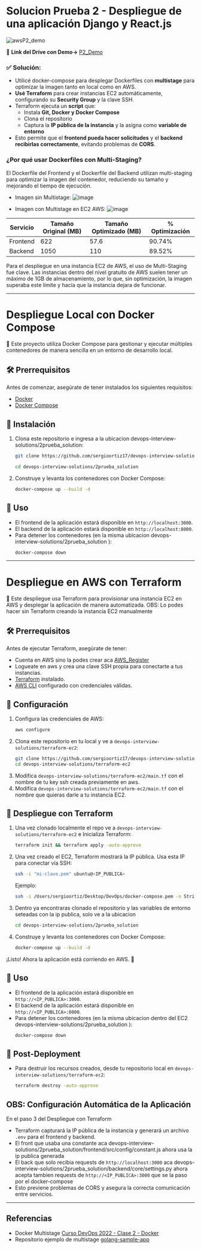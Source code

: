 # Solucion Prueba 2 - Despliegue de una aplicación Django y React.js

![awsP2_demo](https://github.com/user-attachments/assets/df272069-c47c-4f95-860b-8f24f84c8cb9)


🎥 **Link del Drive con Demo->**  [P2_Demo](https://drive.google.com/file/d/1pOTtSG3o77Xwe8CsJbKS6EoazKq1UI0K/view?usp=sharing)

### **✅ Solución:**  
- Utilicé docker-compose para desplegar Dockerfiles con **multistage** para optimizar la imagen tanto en local como en AWS.  
- **Usé Terraform** para crear instancias EC2 automáticamente, configurando su **Security Group** y la clave SSH.  
- Terraform ejecuta un **script** que:  
  -  Instala **Git, Docker y Docker Compose**  
  -  Clona el repositorio  
  -  Captura la **IP pública de la instancia** y la asigna como **variable de entorno**  
- Esto permite que el **frontend pueda hacer solicitudes** y el **backend recibirlas correctamente**, evitando problemas de **CORS**.

### ¿Por qué usar Dockerfiles con Multi-Staging?
El Dockerfile del Frontend y el Dockerfile del Backend utilizan multi-staging para optimizar la imagen del contenedor, reduciendo su tamaño y mejorando el tiempo de ejecución.

- Imagen sin Multistage:
![image](https://github.com/user-attachments/assets/602f5217-b2d0-4e1b-8a4e-d5821be53fd1)

- Imagen con Multistage en EC2 AWS:
![image](https://github.com/user-attachments/assets/78c89dce-407d-44b5-8a30-e0b0e39235a3)



| Servicio  | Tamaño Original (MB) | Tamaño Optimizado (MB) | % Optimización |
|-----------|----------------------|------------------------|----------------|
| Frontend  | 622                  | 57.6                   | 90.74%         |
| Backend   | 1050                 | 110                    | 89.52%         |

Para el despliegue en una instancia EC2 de AWS, el uso de Multi-Staging fue clave. Las instancias dentro del nivel gratuito de AWS suelen tener un máximo de 1GB de almacenamiento, por lo que, sin optimización, la imagen superaba este límite y hacía que la instancia dejara de funcionar.

---

#  Despliegue Local con Docker Compose
📌 Este proyecto utiliza Docker Compose para gestionar y ejecutar múltiples contenedores de manera sencilla en un entorno de desarrollo local.

## 🛠 Prerrequisitos
Antes de comenzar, asegúrate de tener instalados los siguientes requisitos:
- [Docker](https://docs.docker.com/get-docker/)
- [Docker Compose](https://docs.docker.com/compose/install/)

## 🚀 Instalación
1. Clona este repositorio e ingresa a la ubicacion devops-interview-solutions/2prueba_solution:
   ```bash
   git clone https://github.com/sergioortiz17/devops-interview-solutions.git
   ```
   ```bash
   cd devops-interview-solutions/2prueba_solution
   ```
2. Construye y levanta los contenedores con Docker Compose:
   ```bash
   docker-compose up --build -d
   ```

## 📌 Uso
- El frontend de la aplicación estará disponible en `http://localhost:3000`.
- El backend de la aplicación estará disponible en `http://localhost:8000`.
- Para detener los contenedores (en la misma ubicacion devops-interview-solutions/2prueba_solution ):
  ```bash
  docker-compose down
  ```
---

# Despliegue en AWS con Terraform
📌 Este despliegue usa Terraform para provisionar una instancia EC2 en AWS y desplegar la aplicación de manera automatizada.
OBS: Lo podes hacer sin Terraform creando la instancia EC2 manualmente

## 🛠 Prerrequisitos
Antes de ejecutar Terraform, asegúrate de tener:
- Cuenta en AWS sino la podes crear aca [AWS_Register](https://signin.aws.amazon.com/signup?request_type=register)
- Logueate en aws y crea una clave SSH propia para conectarte a tus instancias.
- [Terraform](https://developer.hashicorp.com/terraform/downloads) instalado.
- [AWS CLI](https://aws.amazon.com/cli/) configurado con credenciales válidas.

## 🔧 Configuración
1. Configura las credenciales de AWS:
   ```bash
   aws configure
   ```
2. Clona este repositorio en tu local y ve a `devops-interview-solutions/terraform-ec2`:
   ```bash
   git clone https://github.com/sergioortiz17/devops-interview-solutions.git
   cd devops-interview-solutions/terraform-ec2
   ```
3. Modifica `devops-interview-solutions/terraform-ec2/main.tf` con el nombre de tu key ssh creada previamente en aws.
4. Modifica `devops-interview-solutions/terraform-ec2/main.tf` con el nombre que quieras darle a tu instancia EC2.

## 🚀 Despliegue con Terraform
1. Una vez clonado localmente el repo ve a `devops-interview-solutions/terraform-ec2` e Inicializa Terraform:
   ```bash
   terraform init && terraform apply -auto-approve
   ```
2. Una vez creado el EC2, Terraform mostrará la IP pública. Usa esta IP para conectar vía SSH:
   ```bash
   ssh -i "mi-clave.pem" ubuntu@<IP_PUBLICA>
   ```
   Ejemplo:
   ```bash
   ssh -i /Users/sergioortiz/Desktop/DevOps/docker-compose.pem -o StrictHostKeyChecking=no ec2-user@107.22.81.78
   ```
3. Dentro ya encontraras clonado el repositorio y las variables de entorno seteadas con la ip publica, solo ve a la ubicacion
      ```bash
   cd devops-interview-solutions/2prueba_solution
   ```
4. Construye y levanta los contenedores con Docker Compose:
   ```bash
   docker-compose up --build -d
   ```
¡Listo! Ahora la aplicación está corriendo en AWS. 🚀

## 📌 Uso
- El frontend de la aplicación estará disponible en `http://<IP_PUBLICA>:3000`.
- El backend de la aplicación estará disponible en `http://<IP_PUBLICA>:8000`.
- Para detener los contenedores (en la misma ubicacion dentro del EC2 devops-interview-solutions/2prueba_solution ):
  ```bash
  docker-compose down
  ```
## 📌 Post-Deployment
- Para destruir los recursos creados, desde tu repositorio local en `devops-interview-solutions/terraform-ec2`:
  ```bash
  terraform destroy -auto-approve
  ```
## OBS: Configuración Automática de la Aplicación 
En el paso 3 del Despliegue con Terraform
- Terraform capturará la IP pública de la instancia y generará un archivo `.env` para el frontend y backend.
- El front que usaba una constante aca devops-interview-solutions/2prueba_solution/frontend/src/config/constant.js ahora usa la ip publica generada
- El back que solo recibia requests de  `http://localhost:3000` aca devops-interview-solutions/2prueba_solution/backend/core/settings.py ahora acepta tambien requests de `http://<IP_PUBLICA>:3000` que se la paso por el docker-compose
- Esto previene problemas de CORS y asegura la correcta comunicación entre servicios.


---
## Referencias 
- Docker Multistage [Curso DevOps 2022 - Clase 2 - Docker](https://youtu.be/EkJXacEKNpA?t=5829)
- Repositorio ejemplo de multistage [golang-sample-app](https://github.com/codefresh-contrib/golang-sample-app/blob/master/Dockerfile.multistage)
